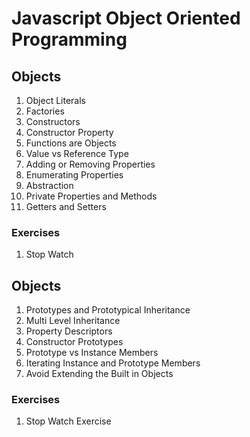 # Javascript Object Oriented Programming

## Objects
1. Object Literals
2. Factories
3. Constructors
4. Constructor Property
5. Functions are Objects
6. Value vs Reference Type
7. Adding or Removing Properties
8. Enumerating Properties
9. Abstraction
10. Private Properties and Methods
11. Getters and Setters

### Exercises
1. Stop Watch

## Objects
1. Prototypes and Prototypical Inheritance
2. Multi Level Inheritance
3. Property Descriptors
4. Constructor Prototypes
5. Prototype vs Instance Members
6. Iterating Instance and Prototype Members
7. Avoid Extending the Built in Objects

### Exercises
1. Stop Watch Exercise